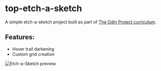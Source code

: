 # top-etch-a-sketch

A simple etch-a-sketch project built as part of <a href="https://www.theodinproject.com/lessons/foundations-etch-a-sketch">The Odin Project curriculum</a>.

## Features:

- Hover trail darkening
- Custom grid creation

![Etch-a-Sketch preview](https://tuhindas56.github.io/top-etch-a-sketch/assets/preview.gif)
